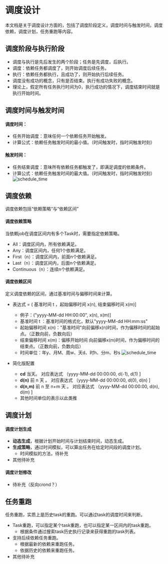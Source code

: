 # 调度设计
本文档是关于调度设计方面的，包括了调度阶段定义，调度时间与触发时间，调度依赖，调度计划，任务重跑等内容。


## 调度阶段与执行阶段
* 调度与执行是先后发生的两个阶段；任务是先调度，后执行。
* 调度：依赖任务都调度了，则开始调度后续任务。
* 执行：依赖任务都执行，且成功了，则开始执行后续任务。
* 调度没有成功的概念，只有是否结束。执行有成功失败的概念。
* 理论上，假定所有任务执行时间为0，执行成功的情况下，调度结束时间就是执行开始时间。


## 调度时间与触发时间
#### 调度时间：
* 任务开始调度：意味任何一个依赖任务开始触发。
* 计算公式：依赖任务触发时间的最小值。（时间触发时，指时间触发时刻）

#### 触发时间：
* 任务结束调度：意味所有依赖任务都触发了，即满足调度的依赖条件。
* 计算公式：依赖任务触发时间的最大值。（时间触发时，指时间触发时刻）
![schedule_time](http://gitlab.mogujie.org/bigdata/jarvis2/raw/master/docs/design/img/schedule_time.png)


## 调度依赖
调度依赖包括“依赖策略“与“依赖区间”

#### 调度依赖策略
当依赖job在调度区间内有多个Task时，需要指定依赖策略。

* All：调度区间内，所有依赖满足。
* Any：调度区间内，任何1个依赖满足。
* First（n）：调度区间内，前面n个依赖满足。
* Last（n）：调度区间内，后面n个依赖满足。
* Continuous（n）：连续n个依赖满足。


#### 调度依赖区间
定义调度依赖的区间，通过基准时间与偏移时间来计算。

* 表达式 = ( 基准时间 t ，起始偏移时间 x(n), 结束偏移时间 x(m)] 
  * 例子：("yyyy-MM-dd HH:00:00", x(n), x(m)]
  * 基准时间 t ：基准时间的格式化，默认"yyyy-MM-dd HH:mm:ss"
  * 起始偏移时间 x(n)："基准时间"向前偏移x(n)时间，作为偏移时间的起始点。（正数向前，负数向后）
  * 结束偏移时间 x(m)：偏移开始时间 向前偏移x(m)时间，作为偏移时间的结束点。（正数向前，负数向后） 
  * 时间单位：年y、月M、周w、天d、时h、分m、秒s
![schedule_time](http://gitlab.mogujie.org/bigdata/jarvis2/raw/master/docs/design/img/dependency_scope.png)

* 简化版配置
  * **cd**      当天。 对应表达式 （yyyy-MM-dd 00:00:00, d(-1), d(1) ]
  * **d(n)**    前 n 天 。 对应表达式 （yyyy-MM-dd 00:00:00, d(0), d(n) ]
  * **d(n,m)**  前 n 至 n+m 天 。 对应表达式 （yyyy-MM-dd 00:00:00, d(n), d(m) ]
  * 其他时间单位的表示以此类推

## 调度计划

#### 调度计划生成
* **动态生成**，根据计划开始时间与计划结束时间，动态生成。
* **生成策略**，通过时间模拟，可以算出任务在给定时间段的调度计划。
  * 时间模拟的方法，待补充
* 其他待补充

#### 调度计划修改
* 待补充（反向crond？）

## 任务重跑
任务重跑，实质上是历史task的重跑。可以通过task的调度时间来判断。

* Task重跑，可以指定某个task重跑，也可以指定某一区间内的task重跑。
  * 根据条件通过搜索task历史执行记录来获得重跑的task列表。
* 支持后续依赖任务重跑。
  * 根据最新的依赖来重跑任务。
  * 依据历史的依赖来重跑任务。
* 其他待补充












